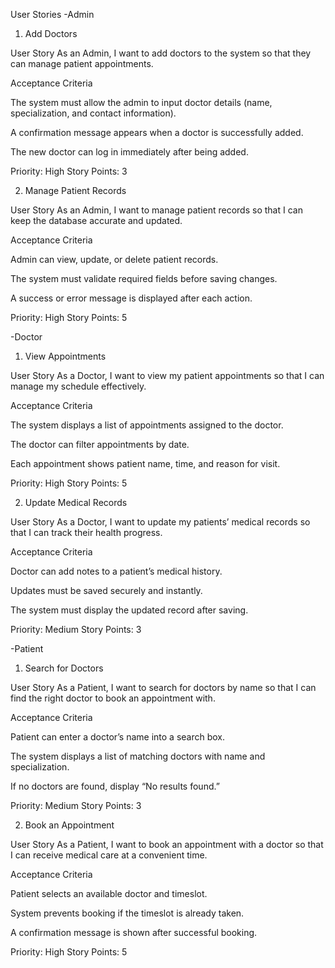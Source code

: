 User Stories
-Admin
1. Add Doctors

User Story
As an Admin, I want to add doctors to the system so that they can manage patient appointments.

Acceptance Criteria

The system must allow the admin to input doctor details (name, specialization, and contact information).

A confirmation message appears when a doctor is successfully added.

The new doctor can log in immediately after being added.

Priority: High
Story Points: 3

2. Manage Patient Records

User Story
As an Admin, I want to manage patient records so that I can keep the database accurate and updated.

Acceptance Criteria

Admin can view, update, or delete patient records.

The system must validate required fields before saving changes.

A success or error message is displayed after each action.

Priority: High
Story Points: 5

-Doctor
1. View Appointments

User Story
As a Doctor, I want to view my patient appointments so that I can manage my schedule effectively.

Acceptance Criteria

The system displays a list of appointments assigned to the doctor.

The doctor can filter appointments by date.

Each appointment shows patient name, time, and reason for visit.

Priority: High
Story Points: 5

2. Update Medical Records

User Story
As a Doctor, I want to update my patients’ medical records so that I can track their health progress.

Acceptance Criteria

Doctor can add notes to a patient’s medical history.

Updates must be saved securely and instantly.

The system must display the updated record after saving.

Priority: Medium
Story Points: 3

-Patient
1. Search for Doctors

User Story
As a Patient, I want to search for doctors by name so that I can find the right doctor to book an appointment with.

Acceptance Criteria

Patient can enter a doctor’s name into a search box.

The system displays a list of matching doctors with name and specialization.

If no doctors are found, display “No results found.”

Priority: Medium
Story Points: 3

2. Book an Appointment

User Story
As a Patient, I want to book an appointment with a doctor so that I can receive medical care at a convenient time.

Acceptance Criteria

Patient selects an available doctor and timeslot.

System prevents booking if the timeslot is already taken.

A confirmation message is shown after successful booking.

Priority: High
Story Points: 5
